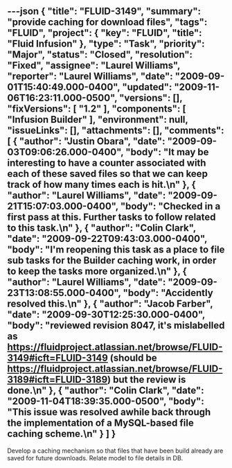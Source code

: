 ---json
{
  "title": "FLUID-3149",
  "summary": "provide caching for download files",
  "tags": "FLUID",
  "project": {
    "key": "FLUID",
    "title": "Fluid Infusion"
  },
  "type": "Task",
  "priority": "Major",
  "status": "Closed",
  "resolution": "Fixed",
  "assignee": "Laurel Williams",
  "reporter": "Laurel Williams",
  "date": "2009-09-01T15:40:49.000-0400",
  "updated": "2009-11-06T16:23:11.000-0500",
  "versions": [],
  "fixVersions": [
    "1.2"
  ],
  "components": [
    "Infusion Builder"
  ],
  "environment": null,
  "issueLinks": [],
  "attachments": [],
  "comments": [
    {
      "author": "Justin Obara",
      "date": "2009-09-03T09:06:26.000-0400",
      "body": "It may be interesting to have a counter associated with each of these saved files so that we can keep track of how many times each is hit.\n"
    },
    {
      "author": "Laurel Williams",
      "date": "2009-09-21T15:07:03.000-0400",
      "body": "Checked in a first pass at this. Further tasks to follow related to this task.\n"
    },
    {
      "author": "Colin Clark",
      "date": "2009-09-22T09:43:03.000-0400",
      "body": "I'm reopening this task as a place to file sub tasks for the Builder caching work, in order to keep the tasks more organized.\n"
    },
    {
      "author": "Laurel Williams",
      "date": "2009-09-23T13:08:55.000-0400",
      "body": "Accidently resolved this.\n"
    },
    {
      "author": "Jacob Farber",
      "date": "2009-09-30T12:25:30.000-0400",
      "body": "reviewed revision 8047, it's mislabelled as <https://fluidproject.atlassian.net/browse/FLUID-3149#icft=FLUID-3149> (should be <https://fluidproject.atlassian.net/browse/FLUID-3189#icft=FLUID-3189>) but the review is done.\n"
    },
    {
      "author": "Colin Clark",
      "date": "2009-11-04T18:39:35.000-0500",
      "body": "This issue was resolved awhile back through the implementation of a MySQL-based file caching scheme.\n"
    }
  ]
}
---
Develop a caching mechanism so that files that have been build already are saved for future downloads. Relate model to file details in DB.

        